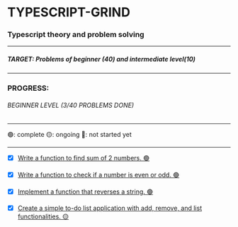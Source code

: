 # TYPESCRIPT-GRIND

### Typescript theory and problem solving

---
##### **TARGET:** Problems of beginner (40)  and intermediate level(10)
---

### PROGRESS: 

###### BEGINNER LEVEL (3/40 PROBLEMS DONE)

---

🟢: complete
🟡: ongoing
🔴: not started yet

---

* [x]  [Write a function to find sum of 2 numbers. 🟢](https://github.com/MridulDhiman/TYPESCRIPT-GRIND/blob/master/problems/beginner/ques1.ts)
* [x] [Write a function to check if a number is even or odd. 🟢](https://github.com/MridulDhiman/TYPESCRIPT-GRIND/blob/master/problems/beginner/ques2.ts)
* [x] [Implement a function that reverses a string. 🟢](https://github.com/MridulDhiman/TYPESCRIPT-GRIND/blob/master/problems/beginner/ques3.ts)
* [x] [Create a simple to-do list application with add, remove, and list functionalities. 🟡](https://github.com/MridulDhiman/TYPESCRIPT-GRIND/blob/master/problems/beginner/ques4.ts)


